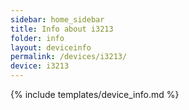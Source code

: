 ```yaml
---
sidebar: home_sidebar
title: Info about i3213
folder: info
layout: deviceinfo
permalink: /devices/i3213/
device: i3213
---
```

{% include templates/device_info.md %}
